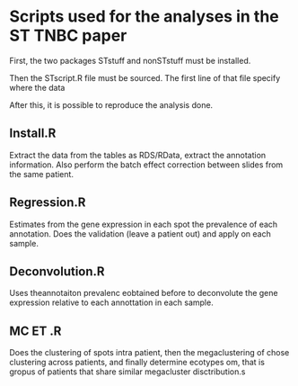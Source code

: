 # Scripts used for the analyses in the ST TNBC paper

First, the two packages STstuff and nonSTstuff must be installed.

Then the STscript.R file must be sourced. The first line of that file specify where the data 

After this, it is possible to reproduce the analysis done.

## Install.R
Extract the data from the tables as RDS/RData, extract the annotation information.
Also perform the batch effect correction between slides from the same patient.

## Regression.R
Estimates from the gene expression in each spot the prevalence of each annotation.
Does the validation (leave a patient out) and apply on each sample.

## Deconvolution.R
Uses theannotaiton prevalenc eobtained before to deconvolute the gene expression relative to each annottation in each sample.

## MC ET .R
Does the clustering of spots intra patient, then the megaclustering of chose clustering across patients, and finally determine ecotypes om, that is gropus of patients that share similar megacluster disctribution.s

